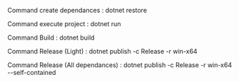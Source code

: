 Command create dependances        : dotnet restore

Command execute project           : dotnet run

Command Build                     : dotnet build

Command Release (Light)           : dotnet publish -c Release -r win-x64

Command Release (All dependances) : dotnet publish -c Release -r win-x64 --self-contained
